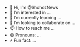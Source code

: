 - 👋 Hi, I’m @ShohozNews
- 👀 I’m interested in ...
- 🌱 I’m currently learning ...
- 💞️ I’m looking to collaborate on ...
- 📫 How to reach me ...
- 😄 Pronouns: ...
- ⚡ Fun fact: ...

<!---
ShohozNews/ShohozNews is a ✨ special ✨ repository because its `README.md` (this file) appears on your GitHub profile.
You can click the Preview link to take a look at your changes.
--->
